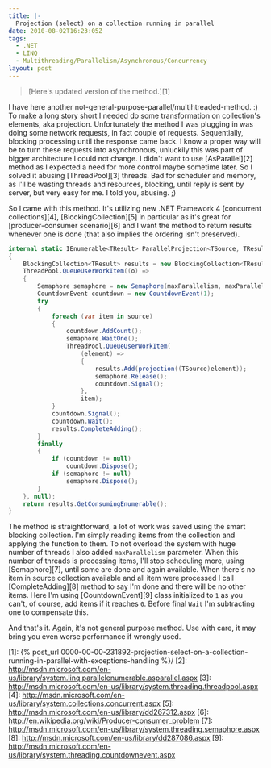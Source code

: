 ```yaml
---
title: |-
  Projection (select) on a collection running in parallel
date: 2010-08-02T16:23:05Z
tags:
  - .NET
  - LINQ
  - Multithreading/Parallelism/Asynchronous/Concurrency
layout: post
---
```

> [Here's updated version of the method.][1]

I have here another not-general-purpose-parallel/multihtreaded-method. :) To make a long story short I needed do some transformation on collection's elements, aka projection. Unfortunately the method I was plugging in was doing some network requests, in fact couple of requests. Sequentially, blocking processing until the response came back. I know a proper way will be to turn these requests into asynchronous, unluckily this was part of bigger architecture I could not change.  I didn't want to use [AsParallel][2] method as I expected a need for more control maybe sometime later. So I solved it abusing [ThreadPool][3] threads. Bad for scheduler and memory, as I'll be wasting threads and resources, blocking, until reply is sent by server, but very easy for me. I told you, abusing. ;)

So I came with this method. It's utilizing new .NET Framework 4 [concurrent collections][4], [BlockingCollection][5] in particular as it's great for [producer-consumer scenario][6] and I want the method to return results whenever one is done (that also implies the ordering isn't preserved).

```csharp
internal static IEnumerable<TResult> ParallelProjection<TSource, TResult>(this IEnumerable<TSource> source, Func<TSource, TResult> projection, int maxParallelism)
{
	BlockingCollection<TResult> results = new BlockingCollection<TResult>();
	ThreadPool.QueueUserWorkItem((o) =>
	{
		Semaphore semaphore = new Semaphore(maxParallelism, maxParallelism);
		CountdownEvent countdown = new CountdownEvent(1);
		try
		{
			foreach (var item in source)
			{
				countdown.AddCount();
				semaphore.WaitOne();
				ThreadPool.QueueUserWorkItem(
					(element) =>
					{
						results.Add(projection((TSource)element));
						semaphore.Release();
						countdown.Signal();
					},
					item);
			}
			countdown.Signal();
			countdown.Wait();
			results.CompleteAdding();
		}
		finally
		{
			if (countdown != null)
				countdown.Dispose();
			if (semaphore != null)
				semaphore.Dispose();
		}
	}, null);
	return results.GetConsumingEnumerable();
}
```

The method is straightforward, a lot of work was saved using the smart blocking collection. I'm simply reading items from the collection and applying the function to them. To not overload the system with huge number of threads I also added `maxParallelism` parameter. When this number of threads is processing items, I'll stop scheduling more, using [Semaphore][7], until some are done and again available. When there's no item in source collection available and all item were processed I call [CompleteAdding][8] method to say I'm done and there will be no other items. Here I'm using [CountdownEvent][9] class initialized to `1` as you can't, of course, add items if it reaches `0`. Before final `Wait` I'm subtracting one to compensate this.

And that's it. Again, it's not general purpose method. Use with care, it may bring you even worse performance if wrongly used.

[1]: {% post_url 0000-00-00-231892-projection-select-on-a-collection-running-in-parallel-with-exceptions-handling %}/
[2]: http://msdn.microsoft.com/en-us/library/system.linq.parallelenumerable.asparallel.aspx
[3]: http://msdn.microsoft.com/en-us/library/system.threading.threadpool.aspx
[4]: http://msdn.microsoft.com/en-us/library/system.collections.concurrent.aspx
[5]: http://msdn.microsoft.com/en-us/library/dd267312.aspx
[6]: http://en.wikipedia.org/wiki/Producer-consumer_problem
[7]: http://msdn.microsoft.com/en-us/library/system.threading.semaphore.aspx
[8]: http://msdn.microsoft.com/en-us/library/dd287086.aspx
[9]: http://msdn.microsoft.com/en-us/library/system.threading.countdownevent.aspx